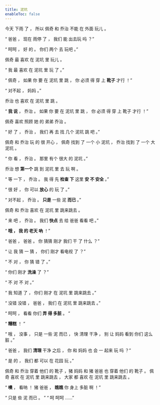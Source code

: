 ```yaml
---
title: 泥坑
enableToc: false
---
```


今天 下雨 了 ， 所以 佩奇 和 乔治 不能 在 外面 玩儿 。

“ 爸爸 ， 现在 雨停 了 ， 我们 能 出去玩 吗 ？”

“ 呵呵 ， 好 的 。 你们 两个 去 玩吧 。”

佩奇 最 喜欢 在 泥坑 里 玩儿 。

“ 我 最 喜欢 在 泥坑 里 玩 了 。”

“ 佩奇 ， 如果 你 要 在 泥坑 里 跳 ， 你 必须 得 穿 上 **靴子** 才行 ！”

“ 对不起 ， 妈妈 。”

乔治 也 喜欢 在 泥坑 里 跳 。

“ **我 说** ， 乔治 。 如果 你 要 在 泥坑 里 跳 ， 你 必须 得 穿 上 靴子 才行 ！”

佩奇 喜欢 照顾 她 的 弟弟 乔治 。

“ 好 了 ， 乔治 ， 我们 再 去 找 几个 泥坑 跳 吧 。” 

佩奇 和 乔治 玩 的 很 开心 ， 佩奇 找到 了 一个 小 泥坑 ， 乔治 找到 了 一个 大 泥坑 。

“ 你 看 ， 乔治 。 那里 有个 很大 的 泥坑 。” 

乔治 想 **第一个** 跳 到 泥坑 里 去 玩 啊 。

“ 等 一下 ， 乔治 。 我 得 先 **检查 下** 这里 **安 不 安全** 。”

“ 很 好 ， 你 可以 **放心** 的 玩 了 。”

“ 对不起 ， 乔治 。 **只是** 一些 泥 **而已** 。”

佩奇 和 乔治 喜欢 在 泥坑 里 跳来跳去 。

“ 来 吧 ， 乔治 。 我们 **快点** 去 给 爸爸 看看 吧 。”

“ **哦 ， 我 的 老天 吶** ！”

“ 爸爸 ， 爸爸 。 你 猜猜 刚才 我们 干 了 什么 ？”

“ 让 我 猜 一 猜 ， 你们 刚才 看电视 了 ？”

“ 不 对 ， 你 猜 错 了 。”

“ 你们 刚才 **洗澡** 了 ？”

“ 不 对 不 对 。”

“ 我 知道 了 ， 你们 刚才 在 泥坑 里 跳来跳去 。”

“ 没错 没错 ， 爸爸 ， 我们 在 泥坑 里 跳来跳去 。”

“ 呵呵 ， 看看 你们 **弄 得 多脏** 。 ”

“ **糟糕** ！ ”

“ 哦 ， 没事 ， 只是 一些 泥 而已 ， 快 清理 干净 ， 别 让 妈妈 看到 你们 这么 脏 。”

“ 爸爸 ， 我们 **清理** 干净 之后 ， 你 和 妈妈 也 会 一 起来 玩 吗 ？”

“ 是 的 ， 我们 都 可以 在 花园 玩 。”

佩奇 和 乔治 穿着 他们 的 靴子 ，猪 妈妈 和 猪 爸爸 也 穿着 他们 的 靴子 。 佩奇 喜欢 在 泥坑 里 跳来跳去 ， 大家 都 喜欢 在 泥坑 里 跳来跳去 。

“ **噢** ， 看呐 ！ 猪 爸爸 ， **瞧瞧** 你 身上 多脏 啊 ！”

“ 只是 些 泥 而已 。 ” “ 呵 呵呵 ......”